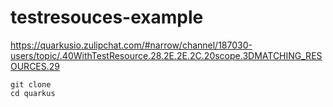 # testresouces-example

https://quarkusio.zulipchat.com/#narrow/channel/187030-users/topic/.40WithTestResource.28.2E.2E.2C.20scope.3DMATCHING_RESOURCES.29

```
git clone 
cd quarkus